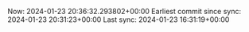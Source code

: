 Now: 2024-01-23 20:36:32.293802+00:00 Earliest commit since sync: 2024-01-23 20:31:23+00:00 Last sync: 2024-01-23 16:31:19+00:00
